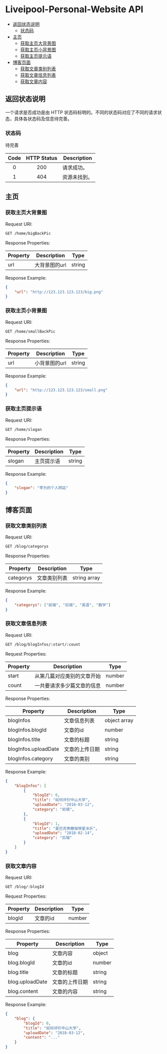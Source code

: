 # Liveipool-Personal-Website API

<!-- MarkdownTOC -->

- [返回状态说明](#返回状态说明)
    - [状态码](#状态码)
- [主页](#主页)
    - [获取主页大背景图](#获取主页大背景图)
    - [获取主页小背景图](#获取主页小背景图)
    - [获取主页提示语](#获取主页提示语)
- [博客页面](#博客页面)
    - [获取文章类别列表](#获取文章类别列表)
    - [获取文章信息列表](#获取文章信息列表)
    - [获取文章内容](#获取文章内容)

<!-- /MarkdownTOC -->

<a name="返回状态说明"></a>
## 返回状态说明

一个请求是否成功是由 HTTP 状态码标明的。不同的状态码对应了不同的请求状态，具体各状态码及信息待完善。

<a name="状态码"></a>
### 状态码
待完善

| Code | HTTP Status | Description |
|:----:|:-----------:|-------------|
|0|200|请求成功。
|1|404|资源未找到。

<a name="主页"></a>
## 主页

<a name="获取主页大背景图"></a>
### 获取主页大背景图

Request URI:

```
GET /home/bigBackPic
```

Response Properties:

| Property | Description | Type |
|----------|-------------|------|
|url|大背景图的url|string|

Response Example:

```json
{
    "url": "http://123.123.123.123/big.png"
}
```

<a name="获取主页小背景图"></a>
### 获取主页小背景图

Request URI:

```
GET /home/smallBackPic
```

Response Properties:

| Property | Description | Type |
|----------|-------------|------|
|url|小背景图的url|string|

Response Example:

```json
{
    "url": "http://123.123.123.123/small.png"
}
```

<a name="获取主页提示语"></a>
### 获取主页提示语

Request URI:

```
GET /home/slogan
```

Response Properties:

| Property | Description | Type |
|----------|-------------|------|
|slogan|主页提示语|string|

Response Example:

```json
{
    "slogan": "李为的个人网站"
}
```

<a name="博客页面"></a>
## 博客页面

<a name="获取文章类别列表"></a>
### 获取文章类别列表

Request URI:

```
GET /blog/categorys
```

Response Properties:

| Property | Description | Type |
|----------|-------------|------|
|categorys|文章类别列表|string array|

Response Example:

```json
{
    "categorys": ["前端", "后端", "英语", "数学"]
}
```

<a name="获取文章信息列表"></a>
### 获取文章信息列表

Request URI:

```
GET /blog/blogInfos/:start/:count
```

Request Properties:

| Property | Description | Type |
|----------|-------------|------|
|start|从第几篇对应类别的文章开始|number|
|count|一共要请求多少篇文章的信息|number|

Response Properties:

| Property | Description | Type |
|----------|-------------|------|
|blogInfos|文章信息列表|object array|
|blogInfos.blogId|文章的id|number|
|blogInfos.title|文章的标题|string|
|blogInfos.uploadDate|文章的上传日期|string|
|blogInfos.category|文章的类别|string|

Response Example:

```json
{
    "blogInfos": [
        {
            "blogId": 0,
            "title": "如何评价中山大学",
            "uploadDate": "2018-03-12",
            "category": "前端",
        },
        {
            "blogId": 1,
            "title": "星巴克焦糖咖啡星冰乐",
            "uploadDate": "2018-02-14",
            "category": "后端"
        }
    ]
}
```

<a name="获取文章内容"></a>
### 获取文章内容

Request URI:

```
GET /blog/:blogId
```

Request Properties:

| Property | Description | Type |
|----------|-------------|------|
|blogId|文章的id|number|

Response Properties:

| Property | Description | Type |
|----------|-------------|------|
|blog|文章内容|object|
|blog.blogId|文章的id|number|
|blog.title|文章的标题|string|
|blog.uploadDate|文章的上传日期|string|
|blog.content|文章的内容|string|

Response Example:

```json
{
    "blog": {
        "blogId": 0,
        "title": "如何评价中山大学",
        "uploadDate": "2018-03-12",
        "content": "..."
    }
}
```
